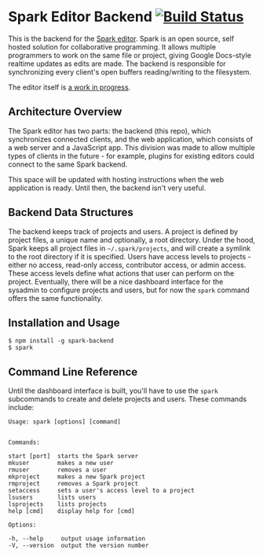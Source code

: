 # Spark Editor Backend [![Build Status](https://travis-ci.org/sparkeditor/backend.svg?branch=master)](https://travis-ci.org/sparkeditor/backend)
This is the backend for the [Spark editor](https://sparkeditor.github.io). Spark is an open source, self hosted solution for collaborative programming. It allows multiple programmers to work on the same file or project, giving Google Docs-style realtime updates as edits are made. The backend is responsible for synchronizing every client's open buffers reading/writing to the filesystem.

The editor itself is [a work in progress](https://github.com/sparkeditor/webapp).

## Architecture Overview
The Spark editor has two parts: the backend (this repo), which synchronizes connected clients, and the web application, which consists of a web server and a JavaScript app. This division was made to allow multiple types of clients in the future - for example, plugins for existing editors could connect to the same Spark backend.

This space will be updated with hosting instructions when the web application is ready. Until then, the backend isn't very useful.

## Backend Data Structures
The backend keeps track of projects and users. A project is defined by project files, a unique name and optionally, a root directory. Under the hood, Spark keeps all project files in `~/.spark/projects`, and will create a symlink to the root directory if it is specified. Users have access levels to projects - either no access, read-only access, contributor access, or admin access. These access levels define what actions that user can perform on the project. Eventually, there will be a nice dashboard interface for the sysadmin to configure projects and users, but for now the `spark` command offers the same functionality.

## Installation and Usage

    $ npm install -g spark-backend
    $ spark
    
## Command Line Reference
Until the dashboard interface is built, you'll have to use the `spark` subcommands to create and delete projects and users. These commands include:

    Usage: spark [options] [command]
      
      
    Commands:
        
    start [port]  starts the Spark server
    mkuser        makes a new user
    rmuser        removes a user
    mkproject     makes a new Spark project
    rmproject     removes a Spark project
    setaccess     sets a user's access level to a project
    lsusers       lists users
    lsprojects    lists projects
    help [cmd]    display help for [cmd]
    
    Options:
    
    -h, --help     output usage information
    -V, --version  output the version number
                                                      
